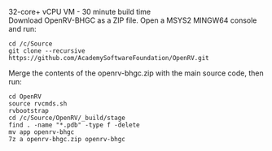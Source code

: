 32-core+ vCPU VM - 30 minute build time  
Download OpenRV-BHGC as a ZIP file.
Open a MSYS2 MINGW64 console and run:
  
```
cd /c/Source  
git clone --recursive https://github.com/AcademySoftwareFoundation/OpenRV.git
```
Merge the contents of the openrv-bhgc.zip with the main source code, then run:
```
cd OpenRV
source rvcmds.sh  
rvbootstrap  
cd /c/Source/OpenRV/_build/stage  
find . -name "*.pdb" -type f -delete
mv app openrv-bhgc  
7z a openrv-bhgc.zip openrv-bhgc
```

